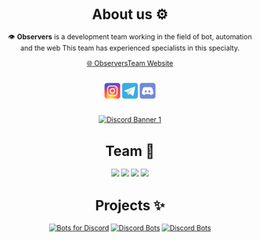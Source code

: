 


<div align=center>
<h1> About us ⚙ </h1>
<p> 👁 <strong>Observers</strong> is a development team working in the field of bot, automation and the web This team has experienced specialists in this specialty. </p>
<div>
<a href="https://observersteam.ir">🌐 ObserversTeam Website</a>
</div>
<br>
<p align="center">
    <a href="https://obsv.ga/instagram"><img height="32" width="32" src="https://raw.githubusercontent.com/edent/SuperTinyIcons/master/images/svg/instagram.svg" /></a>
    <a href="https://obsv.ga/telegram"><img height="32" width="32" src="https://raw.githubusercontent.com/edent/SuperTinyIcons/master/images/svg/telegram.svg" /></a>
    <a href="https://obsv.ga/discord"><img height="32" width="32" src="https://raw.githubusercontent.com/edent/SuperTinyIcons/master/images/svg/discord.svg" /></a>
</p>
<br>
<a href="https://discord.gg/SRhEQaZNMS">
<img src="https://discordapp.com/api/guilds/755843597085179934/widget.png?style=banner1" alt="Discord Banner 1"/>
</a>
<h1> Team 👥 </h1>
<div>
<img src="https://lanyard.cnrad.dev/api/488989873986994179?bg=333333&borderRadius=10px" />  
<img src="https://lanyard.cnrad.dev/api/500740143532212245?bg=333333&borderRadius=10px" />  
<img src="https://lanyard.cnrad.dev/api/805166992432431124?bg=333333&borderRadius=10px" />  
<img src="https://lanyard.cnrad.dev/api/828597469180592188?bg=333333&borderRadius=10px" />  
</div>
<h1> Projects ✨ </h1>

[![Bots for Discord](https://discords.com/bots/api/bot/893149506475032578/widget)](https://discords.com/bots/bots/893149506475032578)
[![Discord Bots](https://top.gg/api/widget/857223666362613782.svg)](https://top.gg/bot/857223666362613782)
[![Discord Bots](https://top.gg/api/widget/856599103960907786.svg)](https://top.gg/bot/856599103960907786)

</div>
